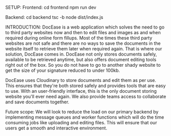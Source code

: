 SETUP:
Frontend:
cd frontend
npm run dev

Backend:
cd backend
tsc -b
node dist/index.js

INTRODUCTION:
DocEase is a web application which solves the need to go to third party websites now and then
to edit files and images as and when required during online form fillups. Most of the times
these third party websites are not safe and there are no ways to save the documents in the
website itself to retrieve them later when required again. That is where our solution, DocEase
comes in. DocEase not only stores documents safely, available to be retrieved anytime, but also
offers document editing tools right out of the box. So you do not have to go to another shady 
website to get the size of your signature reduced to under 100kb.

DocEase uses Cloudinary to store documents and edit them as per use. This ensures that they're
both stored safely and provides tools that are easy to use. With an user-friendly interface, 
this is the only document storing website you'll ever need again. We also provide teams access
to collaborate and save documents together.

Future scope:
We will look to reduce the load on our primary backend by implementing message queues and worker
functions which will do the time consuming jobs like uploading and editing files. This will
ensure that our users get a smooth and interactive environment.
